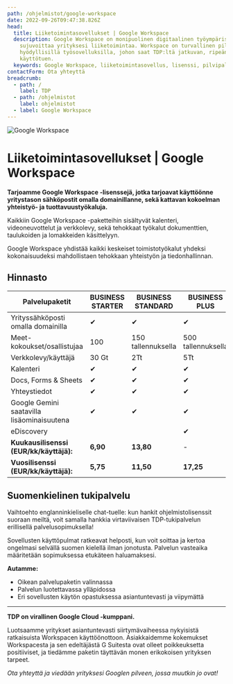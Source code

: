 ```yaml
---
path: /ohjelmistot/google-workspace
date: 2022-09-26T09:47:38.826Z
head:
  title: Liiketoimintasovellukset | Google Workspace
  description: Google Workspace on monipuolinen digitaalinen työympäristö, joka
    sujuvoittaa yrityksesi liiketoimintaa. Workspace on turvallinen pilvipalvelu
    hyödyllisillä työsovelluksilla, johon saat TDP:ltä jatkuvan, ripeän
    käyttötuen.
  keywords: Google Workspace, liiketoimintasovellus, lisenssi, pilvipalvelu
contactForm: Ota yhteyttä
breadcrumb:
  - path: /
    label: TDP
  - path: /ohjelmistot
    label: ohjelmistot
  - label: Google Workspace
---
```

![Google Workspace](/assets/workspace-tinified.jpg "Google Workspace")

# Liiketoimintasovellukset | Google Workspace

**Tarjoamme Google Workspace -lisenssejä, jotka tarjoavat käyttöönne yritystason sähköpostit omalla domainillanne, sekä kattavan kokoelman yhteistyö- ja tuottavuustyökaluja.**

Kaikkiin Google Workspace -paketteihin sisältyvät kalenteri, videoneuvottelut ja verkkolevy, sekä tehokkaat työkalut dokumenttien, taulukoiden ja lomakkeiden käsittelyyn.

Google Workspace yhdistää kaikki keskeiset toimistotyökalut yhdeksi kokonaisuudeksi mahdollistaen tehokkaan yhteistyön ja tiedonhallinnan. 

## Hinnasto

| P﻿alvelupaketit                            | BUSINESS STARTER | BUSINESS STANDARD  | BUSINESS PLUS      |
| ------------------------------------------ | ---------------- | ------------------ | ------------------ |
| Yrityssähköposti omalla domainilla         | ✔                | ✔                  | ✔                  |
| Meet-kokoukset/osallistujaa                | 100              | 150 tallennuksella | 500 tallennuksella |
| Verkkolevy/käyttäjä                        | 30 Gt            | 2Tt                | 5Tt                |
| Kalenteri                                  | ✔                | ✔                  | ✔                  |
| Docs, Forms & Sheets                       | ✔                | ✔                  | ✔                  |
| Yhteystiedot                               | ✔                | ✔                  | ✔                  |
| Google Gemini saatavilla lisäominaisuutena | ✔                | ✔                  | ✔                  |
| eDiscovery                                 |                  |                    | ✔                  |
| **Kuukausilisenssi (EUR/kk/käyttäjä):**    | **6,90**         | **13,80**          | \-                 |
| **Vuosilisenssi (EUR/kk/käyttäjä):**       | **5,75**         | **11,50**          | **17,25**          |

## Suomenkielinen tukipalvelu

Vaihtoehto englanninkieliselle chat-tuelle: kun hankit ohjelmistolisenssit suoraan meiltä, voit samalla hankkia virtaviivaisen TDP-tukipalvelun erillisellä palvelusopimuksella! 

Sovellusten käyttöpulmat ratkeavat helposti, kun voit soittaa ja kertoa ongelmasi selvällä suomen kielellä ilman jonotusta. Palvelun vasteaika määritetään sopimuksessa etukäteen haluamaksesi.

**Autamme:**

* Oikean palvelupaketin valinnassa
* Palvelun luotettavassa ylläpidossa
* Eri sovellusten käytön opastuksessa asiantuntevasti ja viipymättä

- - -

**TDP on virallinen Google Cloud -kumppani.** 

Luotsaamme yritykset asiantuntevasti siirtymävaiheessa nykyisistä ratkaisuista Workspacen käyttöönottoon. Asiakkaidemme kokemukset Workspacesta ja sen edeltäjästä G Suitesta ovat olleet poikkeuksetta positiiviset, ja tiedämme paketin täyttävän monen erikokoisen yrityksen tarpeet. 

*Ota yhteyttä ja viedään yrityksesi Googlen pilveen, jossa muutkin jo ovat!*